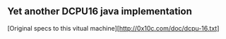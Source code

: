 ## Yet another DCPU16 java implementation

[Original specs to this vitual machine][http://0x10c.com/doc/dcpu-16.txt]